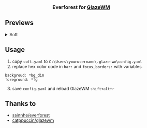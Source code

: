 <h3 align="center">
  Everforest for <a href="https://github.com/glzr-io/glazewm">GlazeWM</a>
</h3>

## Previews
<details>
<summary>Soft</summary>
<img src="https://github.com/qapquiz/glazewm-everforest/assets/1768460/3702b68f-84f2-4198-98e8-98d4fa41e0a6"/>
</details>

## Usage
1. copy `soft.yaml` to `C:\Users\yourusername\.glaze-wm\config.yaml`
2. replace hex color code in `bar:` and `focus_borders:` with variables

```
backgroud: *bg_dim
foreground: *fg
```
3. save `config.yaml` and reload GlazeWM `shift+alt+r`

## Thanks to
- [sainnhe/everforest](https://github.com/sainnhe/everforest?tab=readme-ov-file)
- [catppuccin/glazewm](https://github.com/catppuccin/glazewm/blob/main/README.md?plain=1)

